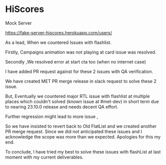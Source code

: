 # HiScores
Mock Server

https://fake-server-hiscores.herokuapp.com/users/


As a lead, When we countered Issues with flashlist. 

Firstly, Campaigns animation was not playing at card issue was resolved. 

Secondly ,We resolved error at start cta too (when no internet case)

I have added PR request against for these 2 issues with QA verification.

We have created MET PR merge release in slack request to solve these 2 issue.

But, Eventually we countered major RTL issue with flashlist at multiple places which couldn't solved (known issue at #met-dev) in short term due to nearing 23.10.0 release and needs decent QA effort. 

Further regression might lead to more issue , 

So we have insisted to revert back to Old FlatList and we created another PR merge request. Since we did not anticipated these issues and I acknowledge the scope was more than we expected. Apologies for this my end.

To conclude, I have tried my best to solve these issues with flashList at last moment with my current deliverables.




